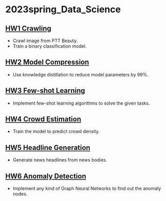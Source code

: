 # 2023spring_Data_Science
## [HW1 Crawling](https://github.com/anthony030477/2023spring_Data_Science/tree/main/hw1) 
- Crawl image from PTT Beauty.
- Train a binary classification model.
## [HW2 Model Compression](https://github.com/anthony030477/2023spring_Data_Science/tree/main/hw2)
- Use knowledge distillation to reduce model parameters by 99%.
## [HW3 Few-shot Learning](https://github.com/anthony030477/2023spring_Data_Science/tree/main/hw3)
-  Implement few-shot learning algorithms to solve the given tasks.
## [HW4 Crowd Estimation](https://github.com/anthony030477/2023spring_Data_Science/tree/main/hw4)
- Train the model to predict crowd density.
## [HW5 Headline Generation](https://github.com/anthony030477/2023spring_Data_Science/tree/main/hw5)
-  Generate news headlines from news bodies.
## [HW6 Anomaly Detection](https://github.com/anthony030477/2023spring_Data_Science/tree/main/hw6)
-  Implement any kind of Graph Neural Networks to find out the anomaly nodes.

